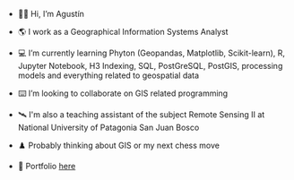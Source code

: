 - 👋🏼 Hi, I’m Agustín
- 🌎 I work as a Geographical Information Systems Analyst
- 💻 I’m currently learning Phyton (Geopandas, Matplotlib, Scikit-learn), R, Jupyter Notebook, H3 Indexing, SQL, PostGreSQL, PostGIS, processing models and everything related to geospatial data
- ⌨️ I’m looking to collaborate on GIS related programming
- 🛰️ I'm also a teaching assistant of the subject Remote Sensing II at National University of Patagonia San Juan Bosco
- ♟️ Probably thinking about GIS or my next chess move

- 💼 Portfolio <a href="https://agstnrdz.github.io" target="_blank">here</a>


<!---
agstnrdz/agstnrdz is a 🌱 special 🌱 repository because its `README.md` (this file) appears on your GitHub profile.
You can click the Preview link to take a look at your changes.
--->
